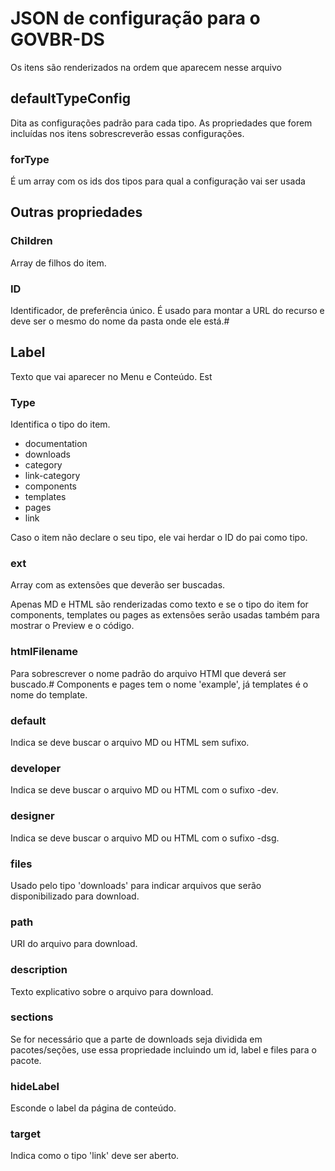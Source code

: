 # JSON de configuração para o GOVBR-DS

Os itens são renderizados na ordem que aparecem nesse arquivo

## defaultTypeConfig

Dita as configurações padrão para cada tipo. As propriedades que forem incluídas nos itens sobrescreverão essas configurações.

### forType

É um array com os ids dos tipos para qual a configuração vai ser usada

## Outras propriedades

### Children

Array de filhos do item.

### ID

Identificador, de preferência único. É usado para montar a URL do recurso e deve ser o mesmo do nome da pasta onde ele está.#

## Label

Texto que vai aparecer no Menu e Conteúdo. Est

### Type

Identifica o tipo do item.

- documentation
- downloads
- category
- link-category
- components
- templates
- pages
- link

Caso o item não declare o seu tipo, ele vai herdar o ID do pai como tipo.

### ext

Array com as extensões que deverão ser buscadas.

Apenas MD e HTML são renderizadas como texto e se o tipo do item for components, templates ou pages as extensões serão usadas também para mostrar o Preview e o código.

### htmlFilename

Para sobrescrever o nome padrão do arquivo HTMl que deverá ser buscado.#
Components e pages tem o nome 'example', já templates é o nome do template.

### default

Indica se deve buscar o arquivo MD ou HTML sem sufixo.

### developer

Indica se deve buscar o arquivo MD ou HTML com o sufixo -dev.

### designer

Indica se deve buscar o arquivo MD ou HTML com o sufixo -dsg.

### files

Usado pelo tipo 'downloads' para indicar arquivos que serão disponibilizado para download.

### path

URI do arquivo para download.

### description

Texto explicativo sobre o arquivo para download.

### sections

Se for necessário que a parte de downloads seja dividida em pacotes/seções, use essa propriedade incluindo um id, label e files para o pacote.

### hideLabel

Esconde o label da página de conteúdo.

### target

Indica como o tipo 'link' deve ser aberto.
